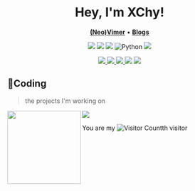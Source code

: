 <!--
**XChy/XChy** is a ✨ _special_ ✨ repository because its `README.md` (this file) appears on your GitHub profile.
- 🔭 I’m currently working on ...
- 🌱 I’m currently learning ...
- 👯 I’m looking to collaborate on ...
- 🤔 I’m looking for help with ...
- 💬 Ask me about ...
- 📫 How to reach me: ...
- 😄 Pronouns: ...
- ⚡ Fun fact: ...
![Repo Card](https://github-readme-stats.vercel.app/api/pin/?username=XChy&repo=topological-value-in-graph)
![My stats](https://github-readme-stats.vercel.app/api?username=XChy1&show_icons=true&icon_color=CE1D2D&text_color=718096&bg_color=ffffff&hide_title=true)
Awesome githuber
- https://github.com/XChy/XSharp
- https://github.com/XChy/XEL
-->

<h1 align="center">
  Hey, I'm XChy!
</h1>

<!-- 
<div align="center">
    <img height="150" src="images/rock-rock-rock.gif" alt="gif with funny random cat say thank you." />
</div>
-->

<p align="center">
    <b><a href="https://github.com/neovim/neovim">(Neo)Vimer</a></b>
    •
    <b><a href="https://blog.xchy.org">Blogs</a></b>
</p>

<p align="center">
    <img src="https://img.shields.io/badge/c-d07f4f.svg?&style=for-the-badge&logo=c&logoColor=white"/>
    <img src="https://img.shields.io/badge/C%2B%2B-00599C?style=for-the-badge&logo=c%2B%2B&logoColor=white"/>
  <img src="https://img.shields.io/badge/Java-ED8B00?style=for-the-badge&logo=java&logoColor=white"/>
<img src="https://img.shields.io/badge/python-3776AB?style=for-the-badge&logo=python&logoColor=white" alt="Python" />
<img src="https://img.shields.io/badge/lua-2C2D72.svg?&style=for-the-badge&logo=lua&logoColor=white"/>
  
</p>

<p align="center">
    <a href="https://neovim.io/"> <img src="https://img.shields.io/badge/neovim-%2357A143.svg?&style=for-the-badge&logo=neovim&logoColor=white"/> </a>
    <a href="https://llvm.org/"> <img src="https://img.shields.io/badge/llvm-%23411121.svg?&style=for-the-badge&logo=llvm&logoColor=white%22"/> </a>
  <a href="https://ubuntu.com/"> <img src="https://img.shields.io/badge/ubuntu-%231793d1.svg?&style=for-the-badge&logo=ubuntu&logoColor=white"/> </a>
   <img src="https://img.shields.io/badge/GNU%20Bash-4EAA25?style=for-the-badge&logo=GNU%20Bash&logoColor=white"/>
  <img src="https://img.shields.io/badge/GIT-E44C30?style=for-the-badge&logo=git&logoColor=white"/>
</p>

## 🌠Coding
> the projects I'm working on
<!-- ![My stats](https://github-readme-stats.vercel.app/api?username=younger-1&theme=calm&show_icons=true) -->
<!-- ![Top Langs](https://github-readme-stats.vercel.app/api/top-langs/?username=younger-1&hide=html,css,Jupyter+Notebook,ruby,javascript&theme=calm&langs_count=6) -->

<div>
    <img height="165" align="left" src="https://github-readme-stats.vercel.app/api?username=XChy&theme=calm&show_icons=true" />
    <img src="https://github-readme-stats.vercel.app/api/top-langs/?username=XChy&hide=html,css,Jupyter+Notebook,ruby,javascript&theme=calm&langs_count=6&layout=compact" />
</div>


  You are my ![Visitor Count](https://profile-counter.glitch.me/XChy/count.svg)th visitor
